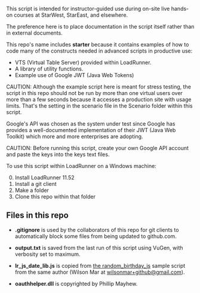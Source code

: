 This script is intended for instructor-guided use during on-site live hands-on courses at StarWest, StarEast, and elsewhere.

The preference here is to place documentation in the script itself rather than in external documents.

This repo's name includes <strong>starter</strong> because it contains examples of how to code many of the constructs needed in advanced scripts in productive use:

 * VTS (Virtual Table Server) provided within LoadRunner.
 * A library of utility functions.
 * Example use of Google JWT (Java Web Tokens) 

CAUTION: Although the example script here is meant for stress testing, the script in this repo should not be run by more than one virtual users over more than a few seconds because it accesses a production site with usage limits.
That's the setting in the scenario file in the Scenario folder within this script.

Google's API was chosen as the system under test since Google has provides a well-documented implementation of their JWT (Java Web Toolkit) which more and more enterprises are adopting.

CAUTION: Before running this script, create your own Google API account and paste the keys into the keys text files.

To use this script within LoadRunner on a Windows machine:

 0. Install LoadRunner 11.52
 0. Install a git client 
 0. Make a folder 
 1. Clone this repo within that folder

## Files in this repo
* <strong>.gitignore</strong> is used by the collaborators of this repo for git clients to automatically block some files from being updated to github.com.

* <strong>output.txt</strong> is saved from the last run of this script using VuGen, with verbosity set to maximum.

* <strong>lr_js_date_lib.js</strong> is copied from <a target="_blank" href="https://github.com/wilsonmar/LoadRunner/tree/master/random_birthdate_js"> the random_birthday_js</a> sample script from the same author (Wilson Mar at wilsonmar+github@gmail.com).

* <strong>oauthhelper.dll</strong> is copyrighted by Phillip Mayhew.
